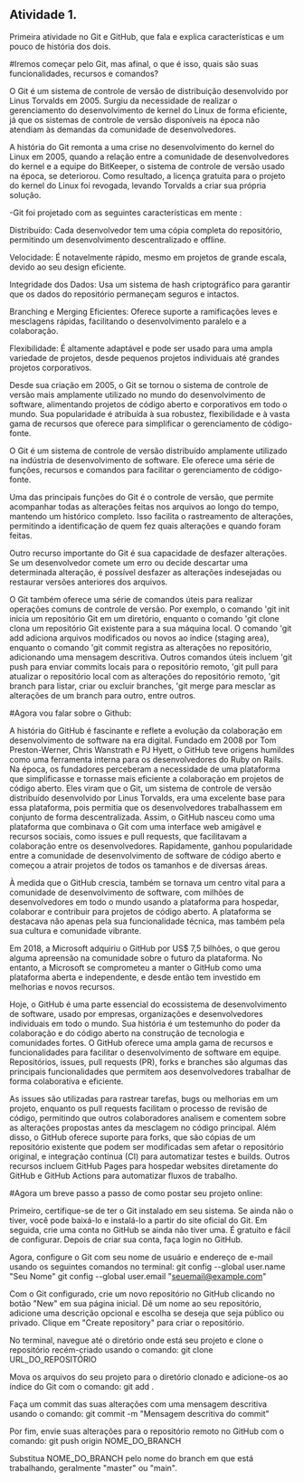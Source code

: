 ## Atividade 1.
 Primeira atividade no Git e GitHub, que fala e explica características e um pouco de história dos dois.

 #Iremos começar pelo Git, mas afinal, o que é isso, quais são suas funcionalidades, recursos e comandos?

O Git é um sistema de controle de versão de distribuição desenvolvido por Linus Torvalds em 2005. Surgiu da necessidade de realizar o gerenciamento do desenvolvimento de kernel do Linux de forma eficiente, já que os sistemas de controle de versão disponíveis na época não atendiam às demandas da comunidade de desenvolvedores.

A história do Git remonta a uma crise no desenvolvimento do kernel do Linux em 2005, quando a relação entre a comunidade de desenvolvedores do kernel e a equipe do BitKeeper, o sistema de controle de versão usado na época, se deteriorou. Como resultado, a licença gratuita para o projeto do kernel do Linux foi revogada, levando Torvalds a criar sua própria solução.

-Git foi projetado com as seguintes características em mente : 

Distribuído: Cada desenvolvedor tem uma cópia completa do repositório, permitindo um desenvolvimento descentralizado e offline.

Velocidade: É notavelmente rápido, mesmo em projetos de grande escala, devido ao seu design eficiente.

Integridade dos Dados: Usa um sistema de hash criptográfico para garantir que os dados do repositório permaneçam seguros e intactos.

Branching e Merging Eficientes: Oferece suporte a ramificações leves e mesclagens rápidas, facilitando o desenvolvimento paralelo e a colaboração.

Flexibilidade: É altamente adaptável e pode ser usado para uma ampla variedade de projetos, desde pequenos projetos individuais até grandes projetos corporativos.

Desde sua criação em 2005, o Git se tornou o sistema de controle de versão mais amplamente utilizado no mundo do desenvolvimento de software, alimentando projetos de código aberto e corporativos em todo o mundo. Sua popularidade é atribuída à sua robustez, flexibilidade e à vasta gama de recursos que oferece para simplificar o gerenciamento de código-fonte.

O Git é um sistema de controle de versão distribuído amplamente utilizado na indústria de desenvolvimento de software. Ele oferece uma série de funções, recursos e comandos para facilitar o gerenciamento de código-fonte.

Uma das principais funções do Git é o controle de versão, que permite acompanhar todas as alterações feitas nos arquivos ao longo do tempo, mantendo um histórico completo. Isso facilita o rastreamento de alterações, permitindo a identificação de quem fez quais alterações e quando foram feitas.

Outro recurso importante do Git é sua capacidade de desfazer alterações. Se um desenvolvedor comete um erro ou decide descartar uma determinada alteração, é possível desfazer as alterações indesejadas ou restaurar versões anteriores dos arquivos.

O Git também oferece uma série de comandos úteis para realizar operações comuns de controle de versão. Por exemplo, o comando 'git init inicia um repositório Git em um diretório, enquanto o comando 'git clone clona um repositório Git existente para a sua máquina local. O comando 'git add adiciona arquivos modificados ou novos ao índice (staging area), enquanto o comando 'git commit registra as alterações no repositório, adicionando uma mensagem descritiva. Outros comandos úteis incluem 'git push para enviar commits locais para o repositório remoto, 'git pull para atualizar o repositório local com as alterações do repositório remoto, 'git branch para listar, criar ou excluir branches, 'git merge para mesclar as alterações de um branch para outro, entre outros.


#Agora vou falar sobre o Github:

A história do GitHub é fascinante e reflete a evolução da colaboração em desenvolvimento de software na era digital. Fundado em 2008 por Tom Preston-Werner, Chris Wanstrath e PJ Hyett, o GitHub teve origens humildes como uma ferramenta interna para os desenvolvedores do Ruby on Rails. Na época, os fundadores perceberam a necessidade de uma plataforma que simplificasse e tornasse mais eficiente a colaboração em projetos de código aberto. Eles viram que o Git, um sistema de controle de versão distribuído desenvolvido por Linus Torvalds, era uma excelente base para essa plataforma, pois permitia que os desenvolvedores trabalhassem em conjunto de forma descentralizada. Assim, o GitHub nasceu como uma plataforma que combinava o Git com uma interface web amigável e recursos sociais, como issues e pull requests, que facilitavam a colaboração entre os desenvolvedores. Rapidamente, ganhou popularidade entre a comunidade de desenvolvimento de software de código aberto e começou a atrair projetos de todos os tamanhos e de diversas áreas.

À medida que o GitHub crescia, também se tornava um centro vital para a comunidade de desenvolvimento de software, com milhões de desenvolvedores em todo o mundo usando a plataforma para hospedar, colaborar e contribuir para projetos de código aberto. A plataforma se destacava não apenas pela sua funcionalidade técnica, mas também pela sua cultura e comunidade vibrante.

Em 2018, a Microsoft adquiriu o GitHub por US$ 7,5 bilhões, o que gerou alguma apreensão na comunidade sobre o futuro da plataforma. No entanto, a Microsoft se comprometeu a manter o GitHub como uma plataforma aberta e independente, e desde então tem investido em melhorias e novos recursos.

Hoje, o GitHub é uma parte essencial do ecossistema de desenvolvimento de software, usado por empresas, organizações e desenvolvedores individuais em todo o mundo. Sua história é um testemunho do poder da colaboração e do código aberto na construção de tecnologia e comunidades fortes. O GitHub oferece uma ampla gama de recursos e funcionalidades para facilitar o desenvolvimento de software em equipe. Repositórios, issues, pull requests (PR), forks e branches são algumas das principais funcionalidades que permitem aos desenvolvedores trabalhar de forma colaborativa e eficiente.

As issues são utilizadas para rastrear tarefas, bugs ou melhorias em um projeto, enquanto os pull requests facilitam o processo de revisão de código, permitindo que outros colaboradores analisem e comentem sobre as alterações propostas antes da mesclagem no código principal. Além disso, o GitHub oferece suporte para forks, que são cópias de um repositório existente que podem ser modificadas sem afetar o repositório original, e integração contínua (CI) para automatizar testes e builds. Outros recursos incluem GitHub Pages para hospedar websites diretamente do GitHub e GitHub Actions para automatizar fluxos de trabalho.



#Agora um breve passo a passo de como postar seu projeto online:

Primeiro, certifique-se de ter o Git instalado em seu sistema. Se ainda não o tiver, você pode baixá-lo e instalá-lo a partir do site oficial do Git. Em seguida, crie uma conta no GitHub se ainda não tiver uma. É gratuito e fácil de configurar. Depois de criar sua conta, faça login no GitHub.

Agora, configure o Git com seu nome de usuário e endereço de e-mail usando os seguintes comandos no terminal:
git config --global user.name "Seu Nome"
git config --global user.email "seuemail@example.com"

Com o Git configurado, crie um novo repositório no GitHub clicando no botão "New" em sua página inicial. Dê um nome ao seu repositório, adicione uma descrição opcional e escolha se deseja que seja público ou privado. Clique em "Create repository" para criar o repositório.

No terminal, navegue até o diretório onde está seu projeto e clone o repositório recém-criado usando o comando:
git clone URL_DO_REPOSITÓRIO

Mova os arquivos do seu projeto para o diretório clonado e adicione-os ao índice do Git com o comando:
git add .

Faça um commit das suas alterações com uma mensagem descritiva usando o comando:
git commit -m "Mensagem descritiva do commit"

Por fim, envie suas alterações para o repositório remoto no GitHub com o comando:
git push origin NOME_DO_BRANCH

Substitua NOME_DO_BRANCH pelo nome do branch em que está trabalhando, geralmente "master" ou "main".


